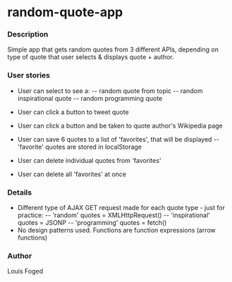 # random-quote-app

### Description
Simple app that gets random quotes from 3 different APIs, depending on type of quote that user selects & displays quote + author.

### User stories
- User can select to see a:
-- random quote from topic
-- random inspirational quote
-- random programming quote

- User can click a button to tweet quote

- User can click a button and be taken to quote author's Wikipedia page 

- User can save 6 quotes to a list of 'favorites', that will be displayed
-- 'favorite' quotes are stored in localStorage
- User can delete individual quotes from 'favorites'
- User can delete all 'favorites' at once

### Details
- Different type of AJAX GET request made for each quote type - just for practice:
-- 'random' quotes = XMLHttpRequest()
-- 'inspirational' quotes = JSONP
-- 'programming' quotes = fetch()
- No design patterns used. Functions are function expressions (arrow functions)

### Author
Louis Foged